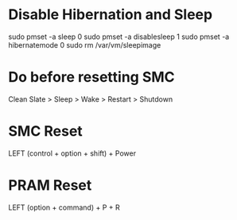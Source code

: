 # Disable Hibernation and Sleep
sudo pmset -a sleep 0
sudo pmset -a disablesleep 1
sudo pmset -a hibernatemode 0
sudo rm /var/vm/sleepimage

# Do before resetting SMC
Clean Slate > Sleep > Wake > Restart > Shutdown

# SMC Reset
LEFT (control + option + shift) + Power

# PRAM Reset
LEFT (option + command) + P + R
